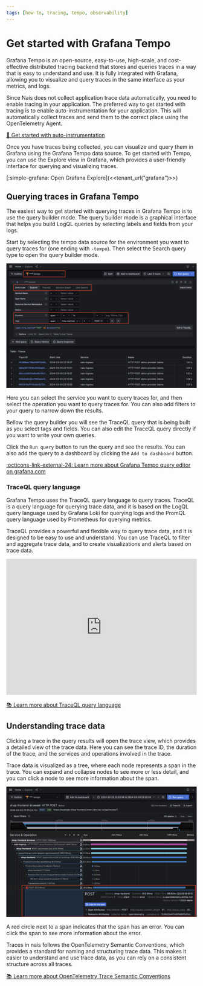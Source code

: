 ```yaml
---
tags: [how-to, tracing, tempo, observability]
---
```


# Get started with Grafana Tempo

Grafana Tempo is an open-source, easy-to-use, high-scale, and cost-effective distributed tracing backend that stores and queries traces in a way that is easy to understand and use. It is fully integrated with Grafana, allowing you to visualize and query traces in the same interface as your metrics, and logs.

Since Nais does not collect application trace data automatically, you need to enable tracing in your application. The preferred way to get started with tracing is to enable auto-instrumentation for your application. This will automatically collect traces and send them to the correct place using the OpenTelemetry Agent.

[:dart: Get started with auto-instrumentation](../../how-to/auto-instrumentation.md)

Once you have traces being collected, you can visualize and query them in Grafana using the Grafana Tempo data source. To get started with Tempo, you can use the Explore view in Grafana, which provides a user-friendly interface for querying and visualizing traces.

[:simple-grafana: Open Grafana Explore](<<tenant_url("grafana")>>)

## Querying traces in Grafana Tempo

The easiest way to get started with querying traces in Grafana Tempo is to use the query builder mode. The query builder mode is a graphical interface that helps you build LogQL queries by selecting labels and fields from your logs.

Start by selecting the tempo data source for the environment you want to query traces for (one ending with `-tempo`). Then select the Search query type to open the query builder mode.

![Grafana Tempo Query Builder](../../../assets/grafana-tempo-query-builder.png)

Here you can select the service you want to query traces for, and then select the operation you want to query traces for. You can also add filters to your query to narrow down the results.

Bellow the query builder you will see the TraceQL query that is being built as you select tags and fields. You can also edit the TraceQL query directly if you want to write your own queries.

Click the `Run query` button to run the query and see the results. You can also add the query to a dashboard by clicking the `Add to dashboard` button.

[:octicons-link-external-24: Learn more about Grafana Tempo query editor on grafana.com](https://grafana.com/docs/grafana/latest/datasources/tempo/query-editor/)

### TraceQL query language

Grafana Tempo uses the TraceQL query language to query traces. TraceQL is a query language for querying trace data, and it is based on the LogQL query language used by Grafana Loki for querying logs and the PromQL query language used by Prometheus for querying metrics.

TraceQL provides a powerful and flexible way to query trace data, and it is designed to be easy to use and understand. You can use TraceQL to filter and aggregate trace data, and to create visualizations and alerts based on trace data.

<iframe title="vimeo-player" src="https://player.vimeo.com/video/796408188?h=b3e8e3257b" width="100%" height="360" frameborder="0" allowfullscreen></iframe>

[:books: Learn more about TraceQL query language](../reference/traceql.md)

## Understanding trace data

Clicking a trace in the query results will open the trace view, which provides a detailed view of the trace data. Here you can see the trace ID, the duration of the trace, and the services and operations involved in the trace.

Trace data is visualized as a tree, where each node represents a span in the trace. You can expand and collapse nodes to see more or less detail, and you can click a node to see more information about the span.

![Grafan Tempo Trace View](../../../assets/grafana-tempo-trace-view.png)

A red circle next to a span indicates that the span has an error. You can click the span to see more information about the error.

Traces in nais follows the OpenTelemetry Semantic Conventions, which provides a standard for naming and structuring trace data. This makes it easier to understand and use trace data, as you can rely on a consistent structure across all traces.

[:books: Learn more about OpenTelemetry Trace Semantic Conventions](../reference/trace-semconv.md)

